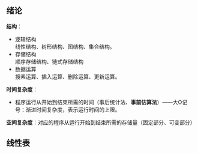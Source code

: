 ## 绪论  

**结构**：  
- 逻辑结构  
线性结构、树形结构、图结构、集合结构。  
- 存储结构  
顺序存储结构、链式存储结构
- 数据运算  
搜素运算、插入运算、删除运算、更新运算。

**时间复杂度**：  
- 程序运行从开始到结束所需的时间（事后统计法、**事前估算法**）——大O记号：渐进时间复杂度，表示运行时间的上限。 
  
**空间复杂度**：对应的程序从运行开始到结束所需的存储量（固定部分、可变部分）  

## 线性表 



